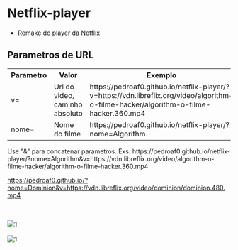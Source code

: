 # Netflix-player
- Remake do player da Netflix
## Parametros de URL
<table style="width:100%">
  <tr>
    <th>Parametro</th>
    <th>Valor</th> 
    <th>Exemplo</th>
  </tr>
  <tr>
    <td>v=</td>
    <td>Url do video, <br>caminho absoluto</td>
    <td>https://pedroaf0.github.io/netflix-player/?v=https://vdn.libreflix.org/video/algorithm-o-filme-hacker/algorithm-o-filme-hacker.360.mp4</td>
  </tr>
  <tr>
    <td>nome=</td>
    <td>Nome do filme</td>
    <td>https://pedroaf0.github.io/netflix-player/?nome=Algorithm</td>
  </tr>
</table>
Use "&" para concatenar parametros. Exs:
https://pedroaf0.github.io/netflix-player/?nome=Algorithm&v=https://vdn.libreflix.org/video/algorithm-o-filme-hacker/algorithm-o-filme-hacker.360.mp4

https://pedroaf0.github.io/?nome=Dominion&v=https://vdn.libreflix.org/video/dominion/dominion.480.mp4

<br><br>
![1](https://user-images.githubusercontent.com/54213349/71787399-fdd04800-2ff5-11ea-8064-053b08b10f4f.JPG)
<br><br>
![1](https://user-images.githubusercontent.com/54213349/71787407-1e989d80-2ff6-11ea-992f-0c95f6b87568.JPG)
